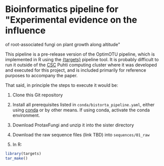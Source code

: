 # Bioinformatics pipeline for "Experimental evidence on the influence
of root-associated fungi on plant growth along altitude"

This pipeline is a pre-release version of the OptimOTU pipeline, which is
implemented in R using the [{targets}](https://books.ropensci.org/targets/)
pipeline tool.
It is probably difficult to run it outside of the [CSC](https://www.csc.fi)
Puhti computing cluster where it was developed and executed for this project,
and is included primarily for reference purposes to accompany the paper.

That said, in principle the steps to execute it would be:

1) Clone this Git repository

2) Install all prerequisites listed in `conda/bistorta_pipeline.yaml`,
either using [conda](https://anaconda.org) or by other means.
If using conda, activate the conda environment.

3) Download ProtaxFungi and unzip it into the sister directory

4) Download the raw sequence files (link TBD) into `sequences/01_raw`

5) In R:

```R
library(targets)
tar_make()
```
